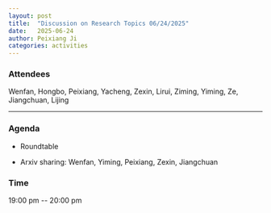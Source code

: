```yaml
---
layout: post
title:  "Discussion on Research Topics 06/24/2025"
date:   2025-06-24
author: Peixiang Ji
categories: activities
---
```


### Attendees

Wenfan, Hongbo, Peixiang, Yacheng, Zexin, Lirui, Ziming, Yiming, Ze, Jiangchuan, Lijing

---

### Agenda

- Roundtable

- Arxiv sharing: Wenfan, Yiming, Peixiang, Zexin, Jiangchuan


### Time

19:00 pm -- 20:00 pm
